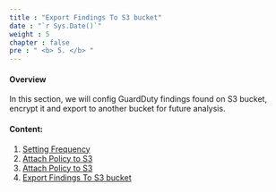 ```yaml
---
title : "Export Findings To S3 bucket"
date : "`r Sys.Date()`"
weight : 5
chapter : false
pre : " <b> 5. </b> "
---
```

#### Overview
In this section, we will config GuardDuty findings found on S3 bucket, encrypt it and export to another bucket for future analysis.

#### Content:

1. [Setting Frequency](5.1-SettingsFrequecy/)
2. [Attach Policy to S3](5.2-AttachPolicyToS3/)
3. [Attach Policy to S3](5.3-AttachPolicyToKMS/)
4. [Export Findings To S3 bucket](5.4-EnableExport/)


